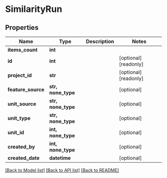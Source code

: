# SimilarityRun


## Properties
Name | Type | Description | Notes
------------ | ------------- | ------------- | -------------
**items_count** | **int** |  | 
**id** | **int** |  | [optional] [readonly] 
**project_id** | **str** |  | [optional] [readonly] 
**feature_source** | **str, none_type** |  | [optional] 
**unit_source** | **str, none_type** |  | [optional] 
**unit_type** | **str, none_type** |  | [optional] 
**unit_id** | **int, none_type** |  | [optional] 
**created_by** | **int, none_type** |  | [optional] 
**created_date** | **datetime** |  | [optional] 

[[Back to Model list]](../README.md#documentation-for-models) [[Back to API list]](../README.md#documentation-for-api-endpoints) [[Back to README]](../README.md)


